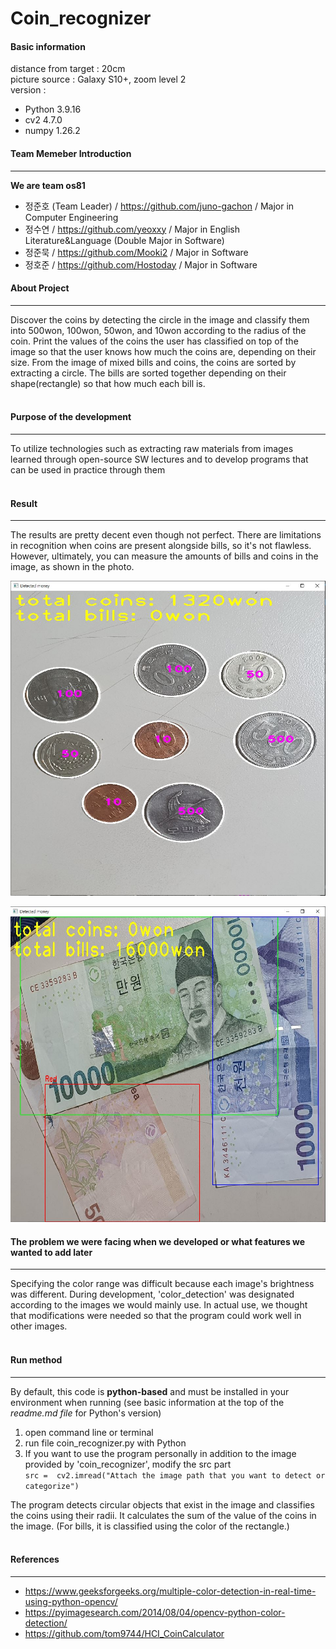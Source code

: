 # Coin_recognizer


#### Basic information
distance from target : 20cm  
picture source : Galaxy S10+, zoom level 2  
version :
- Python 3.9.16
- cv2 4.7.0
- numpy 1.26.2


#### Team Memeber Introduction  
---
__We are team os81__
- 정준호 (Team Leader) / <https://github.com/juno-gachon> / Major in Computer Engineering
- 정수연 / <https://github.com/yeoxxy> / Major in English Literature&Language (Double Major in Software)
- 정준묵 / <https://github.com/Mooki2> / Major in Software
- 정호준 / <https://github.com/Hostoday> / Major in Software  


#### About Project
---
Discover the coins by detecting the circle in the image and classify them into 500won, 100won, 50won, and 10won according to the radius of the coin. Print the values of the coins the user has classified on top of the image so that the user knows how much the coins are, depending on their size. From the image of mixed bills and coins, the coins are sorted by extracting a circle. The bills are sorted together depending on their shape(rectangle) so that how much each bill is. <br></br>

#### Purpose of the development
---
To utilize technologies such as extracting raw materials from images learned through open-source SW lectures and to develop programs that can be used in practice through them <br></br>

#### Result
---
The results are pretty decent even though not perfect. There are limitations in recognition when coins are present alongside bills, so it's not flawless. However, ultimately, you can measure the amounts of bills and coins in the image, as shown in the photo.

![coin_recognization result](https://github.com/juno-gachon/coin_recognizer/blob/master/image/coin_result.jpg)

![bill_recognization_result](https://github.com/juno-gachon/coin_recognizer/blob/master/image/bill_result.jpg)

#### The problem we were facing when we developed or what features we wanted to add later
---
Specifying the color range was difficult because each image's brightness was different. During development, 'color_detection' was designated according to the images we would mainly use. In actual use, we thought that modifications were needed so that the program could work well in other images. <br></br>

#### Run method
---
By default, this code is __python-based__ and must be installed in your environment when running (see basic information at the top of the _readme.md file_ for Python's version)

1. open command line or terminal
2. run file coin_recognizer.py with Python
3. If you want to use the program personally in addition to the image provided by 'coin_recognizer', modify the src part  
```src =  cv2.imread("Attach the image path that you want to detect or categorize")```

The program detects circular objects that exist in the image and classifies the coins using their radii. It calculates the sum of the value of the coins in the image. (For bills, it is classified using the color of the rectangle.)<br></br>

#### References
---
- <https://www.geeksforgeeks.org/multiple-color-detection-in-real-time-using-python-opencv/>
- <https://pyimagesearch.com/2014/08/04/opencv-python-color-detection/>
- <https://github.com/tom9744/HCI_CoinCalculator>

